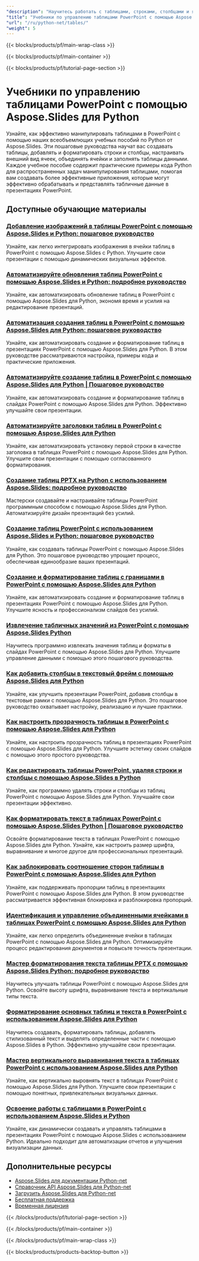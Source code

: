 ```yaml
---
"description": "Научитесь работать с таблицами, строками, столбцами и ячейками в презентациях PowerPoint с помощью этих учебных пособий по Python от Aspose.Slides."
"title": "Учебники по управлению таблицами PowerPoint с помощью Aspose.Slides для Python"
"url": "/ru/python-net/tables/"
"weight": 5
---
```


{{< blocks/products/pf/main-wrap-class >}}

{{< blocks/products/pf/main-container >}}

{{< blocks/products/pf/tutorial-page-section >}}
# Учебники по управлению таблицами PowerPoint с помощью Aspose.Slides для Python

Узнайте, как эффективно манипулировать таблицами в PowerPoint с помощью наших всеобъемлющих учебных пособий по Python от Aspose.Slides. Эти пошаговые руководства научат вас создавать таблицы, добавлять и форматировать строки и столбцы, настраивать внешний вид ячеек, объединять ячейки и заполнять таблицы данными. Каждое учебное пособие содержит практические примеры кода Python для распространенных задач манипулирования таблицами, помогая вам создавать более эффективные приложения, которые могут эффективно обрабатывать и представлять табличные данные в презентациях PowerPoint.

## Доступные обучающие материалы

### [Добавление изображений в таблицы PowerPoint с помощью Aspose.Slides и Python: пошаговое руководство](./add-images-tables-aspose-slides-python/)
Узнайте, как легко интегрировать изображения в ячейки таблиц в PowerPoint с помощью Aspose.Slides с Python. Улучшите свои презентации с помощью динамических визуальных эффектов.

### [Автоматизируйте обновления таблиц PowerPoint с помощью Aspose.Slides и Python: подробное руководство](./mastering-table-manipulation-powerpoint-aspose-slides-python/)
Узнайте, как автоматизировать обновление таблиц в PowerPoint с помощью Aspose.Slides для Python, экономя время и усилия на редактирование презентаций.

### [Автоматизация создания таблиц в PowerPoint с помощью Aspose.Slides для Python: пошаговое руководство](./automate-table-creation-powerpoint-aspose-slides-python/)
Узнайте, как автоматизировать создание и форматирование таблиц в презентациях PowerPoint с помощью Aspose.Slides для Python. В этом руководстве рассматриваются настройка, примеры кода и практические приложения.

### [Автоматизируйте создание таблиц в PowerPoint с помощью Aspose.Slides для Python | Пошаговое руководство](./aspose-slides-python-table-automation/)
Узнайте, как автоматизировать создание и форматирование таблиц в слайдах PowerPoint с помощью Aspose.Slides для Python. Эффективно улучшайте свои презентации.

### [Автоматизируйте заголовки таблиц в PowerPoint с помощью Aspose.Slides для Python](./automate-table-headers-aspose-slides-python/)
Узнайте, как автоматизировать установку первой строки в качестве заголовка в таблицах PowerPoint с помощью Aspose.Slides для Python. Улучшите свои презентации с помощью согласованного форматирования.

### [Создание таблиц PPTX на Python с использованием Aspose.Slides: подробное руководство](./aspose-slides-python-create-pptx-tables/)
Мастерски создавайте и настраивайте таблицы PowerPoint программным способом с помощью Aspose.Slides для Python. Автоматизируйте дизайн презентаций без усилий.

### [Создание таблиц PowerPoint с использованием Aspose.Slides и Python: пошаговое руководство](./create-powerpoint-tables-aspose-slides-python/)
Узнайте, как создавать таблицы PowerPoint с помощью Aspose.Slides для Python. Это пошаговое руководство упрощает процесс, обеспечивая единообразие ваших презентаций.

### [Создание и форматирование таблиц с границами в PowerPoint с помощью Aspose.Slides для Python](./create-bordered-tables-powerpoint-aspose-slides-python/)
Узнайте, как автоматизировать создание и форматирование таблиц в презентациях PowerPoint с помощью Aspose.Slides для Python. Улучшите ясность и профессионализм слайдов без усилий.

### [Извлечение табличных значений из PowerPoint с помощью Aspose.Slides Python](./aspose-slides-python-table-extraction-powerpoint/)
Научитесь программно извлекать значения таблиц и форматы в слайдах PowerPoint с помощью Aspose.Slides для Python. Улучшите управление данными с помощью этого пошагового руководства.

### [Как добавить столбцы в текстовый фрейм с помощью Aspose.Slides для Python](./aspose-slides-python-add-columns-text-frame/)
Узнайте, как улучшить презентации PowerPoint, добавив столбцы в текстовые рамки с помощью Aspose.Slides для Python. Это пошаговое руководство охватывает настройку, реализацию и лучшие практики.

### [Как настроить прозрачность таблицы в PowerPoint с помощью Aspose.Slides для Python](./aspose-slides-python-table-transparency/)
Узнайте, как настроить прозрачность таблиц в презентациях PowerPoint с помощью Aspose.Slides для Python. Улучшите эстетику своих слайдов с помощью этого простого руководства.

### [Как редактировать таблицы PowerPoint, удаляя строки и столбцы с помощью Aspose.Slides в Python](./edit-powerpoint-tables-aspose-slides-python/)
Узнайте, как программно удалять строки и столбцы из таблиц PowerPoint с помощью Aspose.Slides для Python. Улучшайте свои презентации эффективно.

### [Как форматировать текст в таблицах PowerPoint с помощью Aspose.Slides Python | Пошаговое руководство](./format-text-powerpoint-tables-aspose-slides-python/)
Освойте форматирование текста в таблицах PowerPoint с помощью Aspose.Slides для Python. Узнайте, как настроить размер шрифта, выравнивание и многое другое для профессиональных презентаций.

### [Как заблокировать соотношение сторон таблицы в PowerPoint с помощью Aspose.Slides для Python](./lock-table-aspect-ratio-powerpoint-aspose-slides/)
Узнайте, как поддерживать пропорции таблиц в презентациях PowerPoint с помощью Aspose.Slides для Python. В этом руководстве рассматривается эффективная блокировка и разблокировка пропорций.

### [Идентификация и управление объединенными ячейками в таблицах PowerPoint с помощью Aspose.Slides для Python](./identify-merged-cells-powerpoint-aspose-slides-python/)
Узнайте, как легко определить объединенные ячейки в таблицах PowerPoint с помощью Aspose.Slides для Python. Оптимизируйте процесс редактирования документов и повысьте точность презентации.

### [Мастер форматирования текста таблицы PPTX с помощью Aspose.Slides Python: подробное руководство](./aspose-slides-python-enhance-pptx-tables/)
Научитесь улучшать таблицы PowerPoint с помощью Aspose.Slides для Python. Освойте высоту шрифта, выравнивание текста и вертикальные типы текста.

### [Форматирование основных таблиц и текста в PowerPoint с использованием Aspose.Slides для Python](./master-table-text-formatting-aspose-slides-python/)
Научитесь создавать, форматировать таблицы, добавлять стилизованный текст и выделять определенные части с помощью Aspose.Slides в Python. Эффективно улучшайте свои презентации.

### [Мастер вертикального выравнивания текста в таблицах PowerPoint с использованием Aspose.Slides для Python](./master-text-alignment-powerpoint-tables-aspose-python/)
Узнайте, как вертикально выровнять текст в таблицах PowerPoint с помощью Aspose.Slides для Python. Улучшите свои презентации с помощью понятных, привлекательных визуальных данных.

### [Освоение работы с таблицами в PowerPoint с использованием Aspose.Slides и Python](./master-table-manipulation-aspose-slides-python/)
Узнайте, как динамически создавать и управлять таблицами в презентациях PowerPoint с помощью Aspose.Slides с использованием Python. Идеально подходит для автоматизации отчетов и улучшения визуализации данных.

## Дополнительные ресурсы

- [Aspose.Slides для документации Python-net](https://docs.aspose.com/slides/python-net/)
- [Справочник API Aspose.Slides для Python-net](https://reference.aspose.com/slides/python-net/)
- [Загрузить Aspose.Slides для Python-net](https://releases.aspose.com/slides/python-net/)
- [Бесплатная поддержка](https://forum.aspose.com/)
- [Временная лицензия](https://purchase.aspose.com/temporary-license/)

{{< /blocks/products/pf/tutorial-page-section >}}

{{< /blocks/products/pf/main-container >}}

{{< /blocks/products/pf/main-wrap-class >}}

{{< blocks/products/products-backtop-button >}}